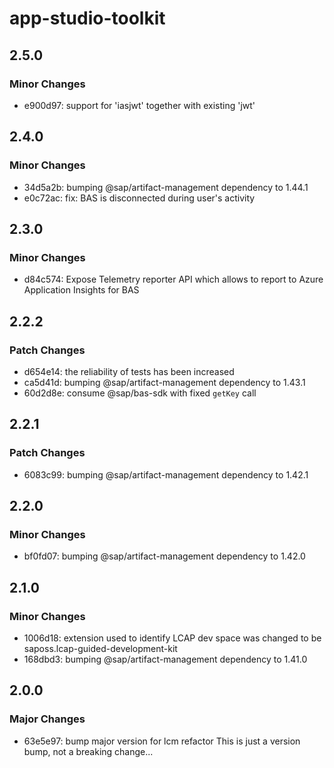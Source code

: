 # app-studio-toolkit

## 2.5.0

### Minor Changes

- e900d97: support for 'iasjwt' together with existing 'jwt'

## 2.4.0

### Minor Changes

- 34d5a2b: bumping @sap/artifact-management dependency to 1.44.1
- e0c72ac: fix: BAS is disconnected during user's activity

## 2.3.0

### Minor Changes

- d84c574: Expose Telemetry reporter API which allows to report to Azure Application Insights for BAS

## 2.2.2

### Patch Changes

- d654e14: the reliability of tests has been increased
- ca5d41d: bumping @sap/artifact-management dependency to 1.43.1
- 60d2d8e: consume @sap/bas-sdk with fixed `getKey` call

## 2.2.1

### Patch Changes

- 6083c99: bumping @sap/artifact-management dependency to 1.42.1

## 2.2.0

### Minor Changes

- bf0fd07: bumping @sap/artifact-management dependency to 1.42.0

## 2.1.0

### Minor Changes

- 1006d18: extension used to identify LCAP dev space was changed to be saposs.lcap-guided-development-kit
- 168dbd3: bumping @sap/artifact-management dependency to 1.41.0

## 2.0.0

### Major Changes

- 63e5e97: bump major version for lcm refactor
  This is just a version bump, not a breaking change...

